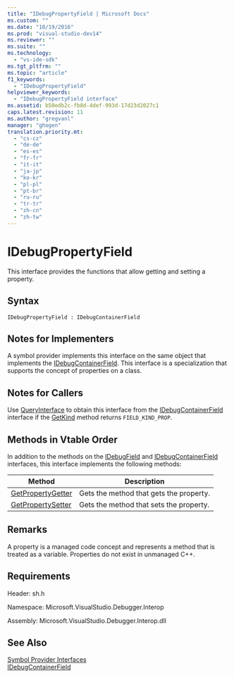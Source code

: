 ```yaml
---
title: "IDebugPropertyField | Microsoft Docs"
ms.custom: ""
ms.date: "10/19/2016"
ms.prod: "visual-studio-dev14"
ms.reviewer: ""
ms.suite: ""
ms.technology: 
  - "vs-ide-sdk"
ms.tgt_pltfrm: ""
ms.topic: "article"
f1_keywords: 
  - "IDebugPropertyField"
helpviewer_keywords: 
  - "IDebugPropertyField interface"
ms.assetid: b50edb2c-fb8d-4def-993d-17d23d2027c1
caps.latest.revision: 11
ms.author: "gregvanl"
manager: "ghogen"
translation.priority.mt: 
  - "cs-cz"
  - "de-de"
  - "es-es"
  - "fr-fr"
  - "it-it"
  - "ja-jp"
  - "ko-kr"
  - "pl-pl"
  - "pt-br"
  - "ru-ru"
  - "tr-tr"
  - "zh-cn"
  - "zh-tw"
---
```

# IDebugPropertyField
This interface provides the functions that allow getting and setting a property.  
  
## Syntax  
  
```  
IDebugPropertyField : IDebugContainerField  
```  
  
## Notes for Implementers  
 A symbol provider implements this interface on the same object that implements the [IDebugContainerField](../extensibility-debugger-reference/idebugcontainerfield.md). This interface is a specialization that supports the concept of properties on a class.  
  
## Notes for Callers  
 Use [QueryInterface](../Topic/QueryInterface.md) to obtain this interface from the [IDebugContainerField](../extensibility-debugger-reference/idebugcontainerfield.md) interface if the [GetKind](../extensibility-debugger-reference/idebugfield--getkind.md) method returns `FIELD_KIND_PROP`.  
  
## Methods in Vtable Order  
 In addition to the methods on the [IDebugField](../extensibility-debugger-reference/idebugfield.md) and [IDebugContainerField](../extensibility-debugger-reference/idebugcontainerfield.md) interfaces, this interface implements the following methods:  
  
|Method|Description|  
|------------|-----------------|  
|[GetPropertyGetter](../extensibility-debugger-reference/idebugpropertyfield--getpropertygetter.md)|Gets the method that gets the property.|  
|[GetPropertySetter](../extensibility-debugger-reference/idebugpropertyfield--getpropertysetter.md)|Gets the method that sets the property.|  
  
## Remarks  
 A property is a managed code concept and represents a method that is treated as a variable. Properties do not exist in unmanaged C++.  
  
## Requirements  
 Header: sh.h  
  
 Namespace: Microsoft.VisualStudio.Debugger.Interop  
  
 Assembly: Microsoft.VisualStudio.Debugger.Interop.dll  
  
## See Also  
 [Symbol Provider Interfaces](../extensibility-debugger-reference/symbol-provider-interfaces.md)   
 [IDebugContainerField](../extensibility-debugger-reference/idebugcontainerfield.md)